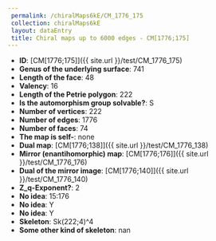 ```yaml
--- 
 permalink: /chiralMaps6kE/CM_1776_175 
 collection: chiralMaps6kE
 layout: dataEntry
 title: Chiral maps up to 6000 edges - CM[1776;175]
---
```


- **ID**: [CM[1776;175]]({{ site.url }}/test/CM_1776_175)
- **Genus of the underlying surface**: 741
- **Length of the face**: 48
- **Valency**: 16
- **Length of the Petrie polygon**: 222
- **Is the automorphism group solvable?**: S
- **Number of vertices**: 222
- **Number of edges**: 1776
- **Number of faces**: 74
- **The map is self-**: none
- **Dual map**: [CM[1776;138]]({{ site.url }}/test/CM_1776_138)
- **Mirror (enantihomorphic) map**: [CM[1776;176]]({{ site.url }}/test/CM_1776_176)
- **Dual of the mirror image**: [CM[1776;140]]({{ site.url }}/test/CM_1776_140)
- **Z_q-Exponent?**: 2
- **No idea**:  15:176
- **No idea**: Y
- **No idea**: Y
- **Skeleton**: Sk(222;4)^4
- **Some other kind of skeleton**: nan
